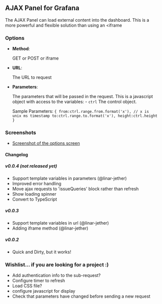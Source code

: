 ## AJAX Panel for Grafana

The AJAX Panel can load external content into the dashboard. This is a more powerful and flexible solution than
using an <iframe

### Options

* **Method**:

  GET or POST or iframe

* **URL**:

  The URL to request

* **Parameters**:

  The parameters that will be passed in the request. This is a javascript object with access to the variables: - `ctrl` The control object.

  Sample Parameters:
  `{ from:ctrl.range.from.format('x'), // x is unix ms timestamp to:ctrl.range.to.format('x'), height:ctrl.height }`

### Screenshots

* [Screenshot of the options screen](https://raw.githubusercontent.com/ryantxu/ajax-panel/master/src/img/screenshot-ajax-options.png)

#### Changelog

##### v0.0.4 (not released yet)

* Support template variables in parameters (@linar-jether)
* Improved error handling
* Move ajax requests to 'issueQueries' block rather than refresh
* Show loading spinner
* Convert to TypeScript

##### v0.0.3

* Support template variables in url (@linar-jether)
* Adding iframe method (@linar-jether)

##### v0.0.2

* Quick and Dirty, but it works!

### Wishlist... if you are looking for a project :)

* Add authentication info to the sub-request?
* Configure timer to refresh
* Load CSS file?
* configure javascript for display
* Check that parameters have changed before sending a new request
